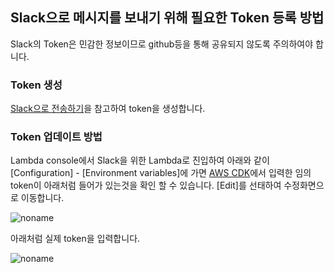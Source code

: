 ## Slack으로 메시지를 보내기 위해 필요한 Token 등록 방법

Slack의 Token은 민감한 정보이므로 github등을 통해 공유되지 않도록 주의하여야 합니다.

### Token 생성

[Slack으로 전송하기](https://github.com/kyopark2014/serverless-storytime/blob/main/docs/slackapp.md)을 참고하여 token을 생성합니다. 

### Token 업데이트 방법

Lambda console에서 Slack을 위한 Lambda로 진입하여 아래와 같이 [Configuration] - [Environment variables]에 가면 [AWS CDK](https://github.com/kyopark2014/iot-analytics-for-thermometer/blob/main/cdk-iot/lib/cdk-iot-stack.ts)에서 입력한 임의 token이 아래처럼 들어가 있는것을 확인 할 수 있습니다. [Edit]를 선태하여 수정화면으로 이동합니다.

![noname](https://user-images.githubusercontent.com/52392004/172056487-c2855bc6-9a27-40dc-b619-82df7a3c0c2c.png)

아래처럼 실제 token을 입력합니다. 

![noname](https://user-images.githubusercontent.com/52392004/172056376-88aaa644-95fb-4112-a5b2-91ab602436bf.png)
